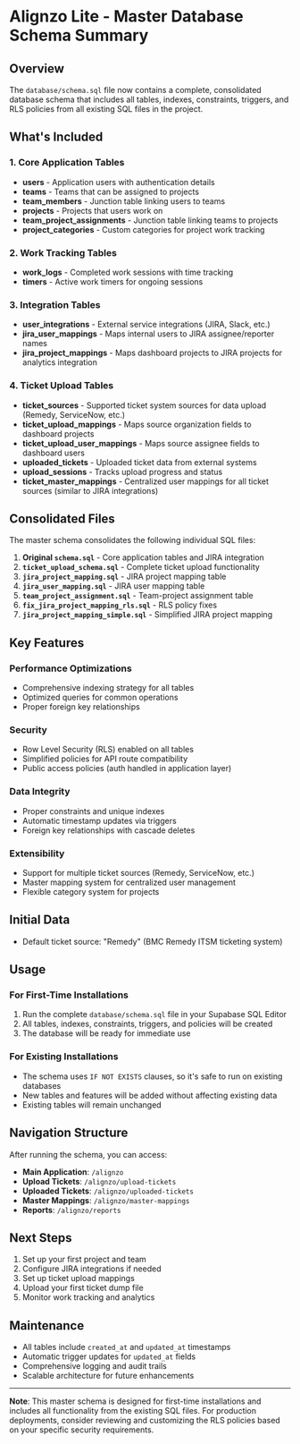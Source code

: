 # Alignzo Lite - Master Database Schema Summary

## Overview
The `database/schema.sql` file now contains a complete, consolidated database schema that includes all tables, indexes, constraints, triggers, and RLS policies from all existing SQL files in the project.

## What's Included

### 1. Core Application Tables
- **users** - Application users with authentication details
- **teams** - Teams that can be assigned to projects
- **team_members** - Junction table linking users to teams
- **projects** - Projects that users work on
- **team_project_assignments** - Junction table linking teams to projects
- **project_categories** - Custom categories for project work tracking

### 2. Work Tracking Tables
- **work_logs** - Completed work sessions with time tracking
- **timers** - Active work timers for ongoing sessions

### 3. Integration Tables
- **user_integrations** - External service integrations (JIRA, Slack, etc.)
- **jira_user_mappings** - Maps internal users to JIRA assignee/reporter names
- **jira_project_mappings** - Maps dashboard projects to JIRA projects for analytics integration

### 4. Ticket Upload Tables
- **ticket_sources** - Supported ticket system sources for data upload (Remedy, ServiceNow, etc.)
- **ticket_upload_mappings** - Maps source organization fields to dashboard projects
- **ticket_upload_user_mappings** - Maps source assignee fields to dashboard users
- **uploaded_tickets** - Uploaded ticket data from external systems
- **upload_sessions** - Tracks upload progress and status
- **ticket_master_mappings** - Centralized user mappings for all ticket sources (similar to JIRA integrations)

## Consolidated Files

The master schema consolidates the following individual SQL files:

1. **Original `schema.sql`** - Core application tables and JIRA integration
2. **`ticket_upload_schema.sql`** - Complete ticket upload functionality
3. **`jira_project_mapping.sql`** - JIRA project mapping table
4. **`jira_user_mapping.sql`** - JIRA user mapping table
5. **`team_project_assignment.sql`** - Team-project assignment table
6. **`fix_jira_project_mapping_rls.sql`** - RLS policy fixes
7. **`jira_project_mapping_simple.sql`** - Simplified JIRA project mapping

## Key Features

### Performance Optimizations
- Comprehensive indexing strategy for all tables
- Optimized queries for common operations
- Proper foreign key relationships

### Security
- Row Level Security (RLS) enabled on all tables
- Simplified policies for API route compatibility
- Public access policies (auth handled in application layer)

### Data Integrity
- Proper constraints and unique indexes
- Automatic timestamp updates via triggers
- Foreign key relationships with cascade deletes

### Extensibility
- Support for multiple ticket sources (Remedy, ServiceNow, etc.)
- Master mapping system for centralized user management
- Flexible category system for projects

## Initial Data
- Default ticket source: "Remedy" (BMC Remedy ITSM ticketing system)

## Usage

### For First-Time Installations
1. Run the complete `database/schema.sql` file in your Supabase SQL Editor
2. All tables, indexes, constraints, triggers, and policies will be created
3. The database will be ready for immediate use

### For Existing Installations
- The schema uses `IF NOT EXISTS` clauses, so it's safe to run on existing databases
- New tables and features will be added without affecting existing data
- Existing tables will remain unchanged

## Navigation Structure

After running the schema, you can access:

- **Main Application**: `/alignzo`
- **Upload Tickets**: `/alignzo/upload-tickets`
- **Uploaded Tickets**: `/alignzo/uploaded-tickets`
- **Master Mappings**: `/alignzo/master-mappings`
- **Reports**: `/alignzo/reports`

## Next Steps

1. Set up your first project and team
2. Configure JIRA integrations if needed
3. Set up ticket upload mappings
4. Upload your first ticket dump file
5. Monitor work tracking and analytics

## Maintenance

- All tables include `created_at` and `updated_at` timestamps
- Automatic trigger updates for `updated_at` fields
- Comprehensive logging and audit trails
- Scalable architecture for future enhancements

---

**Note**: This master schema is designed for first-time installations and includes all functionality from the existing SQL files. For production deployments, consider reviewing and customizing the RLS policies based on your specific security requirements.
